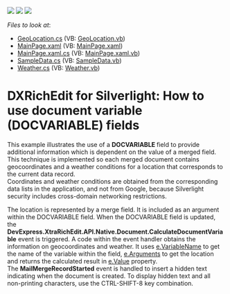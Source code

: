<!-- default badges list -->
![](https://img.shields.io/endpoint?url=https://codecentral.devexpress.com/api/v1/VersionRange/128606230/11.1.4%2B)
[![](https://img.shields.io/badge/Open_in_DevExpress_Support_Center-FF7200?style=flat-square&logo=DevExpress&logoColor=white)](https://supportcenter.devexpress.com/ticket/details/E3306)
[![](https://img.shields.io/badge/📖_How_to_use_DevExpress_Examples-e9f6fc?style=flat-square)](https://docs.devexpress.com/GeneralInformation/403183)
<!-- default badges end -->
<!-- default file list -->
*Files to look at*:

* [GeoLocation.cs](./CS/DocumentVariablesExample/GeoLocation.cs) (VB: [GeoLocation.vb](./VB/DocumentVariablesExample/GeoLocation.vb))
* [MainPage.xaml](./CS/DocumentVariablesExample/MainPage.xaml) (VB: [MainPage.xaml](./VB/DocumentVariablesExample/MainPage.xaml))
* [MainPage.xaml.cs](./CS/DocumentVariablesExample/MainPage.xaml.cs) (VB: [MainPage.xaml.vb](./VB/DocumentVariablesExample/MainPage.xaml.vb))
* [SampleData.cs](./CS/DocumentVariablesExample/SampleData.cs) (VB: [SampleData.vb](./VB/DocumentVariablesExample/SampleData.vb))
* [Weather.cs](./CS/DocumentVariablesExample/Weather.cs) (VB: [Weather.vb](./VB/DocumentVariablesExample/Weather.vb))
<!-- default file list end -->
# DXRichEdit for Silverlight: How to use document variable (DOCVARIABLE) fields


<p>This example illustrates the use of a <strong>DOCVARIABLE </strong>field to provide additional information which is dependent on the value of a merged field. This technique is implemented so each merged document contains geocoordinates and a weather conditions for a location that corresponds to the current data record.<br />
Coordinates and weather conditions are obtained from the corresponding data lists in the application, and not from Google, because Silverlight security includes cross-domain networking restrictions.</p><p>The location is represented by a merge field. It is included as an argument within the DOCVARIABLE field. When the DOCVARIABLE field is updated, the <strong>DevExpress.XtraRichEdit.API.Native.Document.CalculateDocumentVariable</strong> event is triggered. A code within the event handler obtains the information on geocoordinates and weather. It uses <u>e.VariableName</u> to get the name of the variable within the field, <u>e.Arguments</u> to get the location and returns the calculated result in <u>e.Value</u> property.<br />
The <strong>MailMergeRecordStarted</strong> event is handled to insert a hidden text indicating when the document is created. To display hidden text and all non-printing characters, use the CTRL-SHIFT-8 key combination.</p><p><br />
</p><br />


<br/>


